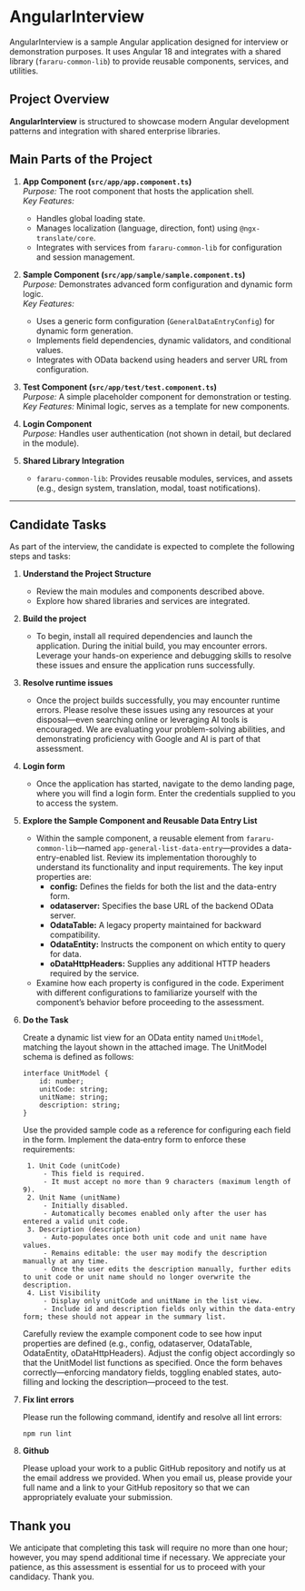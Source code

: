 # AngularInterview

AngularInterview is a sample Angular application designed for interview or demonstration purposes. It uses Angular 18 and integrates with a shared library (`fararu-common-lib`) to provide reusable components, services, and utilities.

## Project Overview

**AngularInterview** is structured to showcase modern Angular development patterns and integration with shared enterprise libraries.

## Main Parts of the Project

1. **App Component (`src/app/app.component.ts`)**  
   _Purpose:_ The root component that hosts the application shell.  
   _Key Features:_

   - Handles global loading state.
   - Manages localization (language, direction, font) using `@ngx-translate/core`.
   - Integrates with services from `fararu-common-lib` for configuration and session management.

2. **Sample Component (`src/app/sample/sample.component.ts`)**  
   _Purpose:_ Demonstrates advanced form configuration and dynamic form logic.  
   _Key Features:_

   - Uses a generic form configuration (`GeneralDataEntryConfig`) for dynamic form generation.
   - Implements field dependencies, dynamic validators, and conditional values.
   - Integrates with OData backend using headers and server URL from configuration.

3. **Test Component (`src/app/test/test.component.ts`)**  
   _Purpose:_ A simple placeholder component for demonstration or testing.  
   _Key Features:_ Minimal logic, serves as a template for new components.

4. **Login Component**  
   _Purpose:_ Handles user authentication (not shown in detail, but declared in the module).

5. **Shared Library Integration**
   - `fararu-common-lib`: Provides reusable modules, services, and assets (e.g., design system, translation, modal, toast notifications).

---

## Candidate Tasks

As part of the interview, the candidate is expected to complete the following steps and tasks:

1.  **Understand the Project Structure**

    - Review the main modules and components described above.
    - Explore how shared libraries and services are integrated.

2.  **Build the project**

    - To begin, install all required dependencies and launch the application. During the initial build, you may encounter errors. Leverage your hands-on experience and debugging skills to resolve these issues and ensure the application runs successfully.

3.  **Resolve runtime issues**

    - Once the project builds successfully, you may encounter runtime errors. Please resolve these issues using any resources at your disposal—even searching online or leveraging AI tools is encouraged. We are evaluating your problem-solving abilities, and demonstrating proficiency with Google and AI is part of that assessment.

4.  **Login form**

    - Once the application has started, navigate to the demo landing page, where you will find a login form. Enter the credentials supplied to you to access the system.

5.  **Explore the Sample Component and Reusable Data Entry List**

    - Within the sample component, a reusable element from `fararu-common-lib`—named `app-general-list-data-entry`—provides a data-entry-enabled list. Review its implementation thoroughly to understand its functionality and input requirements. The key input properties are:
      - **config:** Defines the fields for both the list and the data-entry form.
      - **odataserver:** Specifies the base URL of the backend OData server.
      - **OdataTable:** A legacy property maintained for backward compatibility.
      - **OdataEntity:** Instructs the component on which entity to query for data.
      - **oDataHttpHeaders:** Supplies any additional HTTP headers required by the service.
    - Examine how each property is configured in the code. Experiment with different configurations to familiarize yourself with the component’s behavior before proceeding to the assessment.

6.  **Do the Task**

    Create a dynamic list view for an OData entity named `UnitModel`, matching the layout shown in the attached image. The UnitModel schema is defined as follows:

    ```
    interface UnitModel {
        id: number;
        unitCode: string;
        unitName: string;
        description: string;
    }
    ```

    Use the provided sample code as a reference for configuring each field in the form. Implement the data‐entry form to enforce these requirements:

         1. Unit Code (unitCode)
             - This field is required.
             - It must accept no more than 9 characters (maximum length of 9).
         2. Unit Name (unitName)
             - Initially disabled.
             - Automatically becomes enabled only after the user has entered a valid unit code.
         3. Description (description)
             - Auto‐populates once both unit code and unit name have values.
             - Remains editable: the user may modify the description manually at any time.
             - Once the user edits the description manually, further edits to unit code or unit name should no longer overwrite the description.
         4. List Visibility
             - Display only unitCode and unitName in the list view.
             - Include id and description fields only within the data‐entry form; these should not appear in the summary list.

    Carefully review the example component code to see how input properties are defined (e.g., config, odataserver, OdataTable, OdataEntity, oDataHttpHeaders). Adjust the config object accordingly so that the UnitModel list functions as specified. Once the form behaves correctly—enforcing mandatory fields, toggling enabled states, auto‐filling and locking the description—proceed to the test.

7.  **Fix lint errors**

    Please run the following command, identify and resolve all lint errors:

    ```
    npm run lint
    ```

8.  **Github**

    Please upload your work to a public GitHub repository and notify us at the email address we provided. When you email us, please provide your full name and a link to your GitHub repository so that we can appropriately evaluate your submission.

## Thank you

We anticipate that completing this task will require no more than one hour; however, you may spend additional time if necessary. We appreciate your patience, as this assessment is essential for us to proceed with your candidacy. Thank you.
